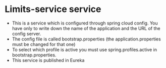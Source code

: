 # Limits-service service
- This is a service which is configured through spring cloud config. You have only to write down the name of the application and the URL of the config server.
- The config file is called bootstrap.properties (the application.properties must be changed for that one)
- To select which profile is active you must use spring.profiles.active in bootstrap.properties.
- This service is published in Eureka